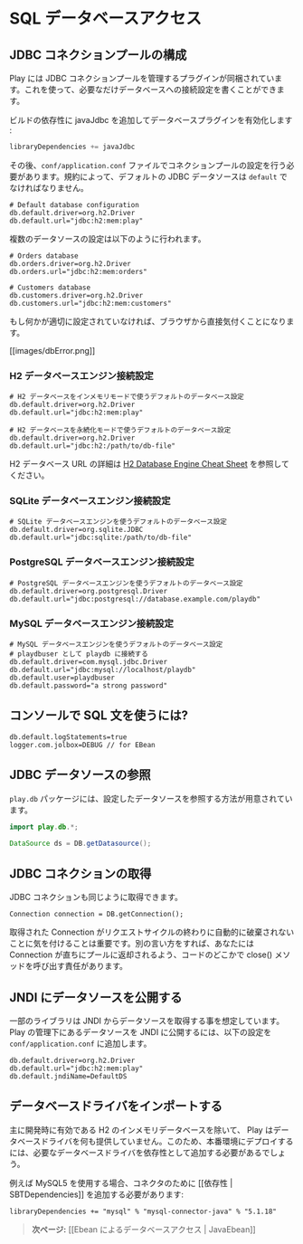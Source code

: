 <!--- Copyright (C) 2009-2013 Typesafe Inc. <http://www.typesafe.com> -->
<!--
# Accessing an SQL database
-->
# SQL データベースアクセス

<!--
## Configuring JDBC connection pools
-->
## JDBC コネクションプールの構成

<!--
Play provides a plugin for managing JDBC connection pools. You can configure as many databases as you need.
-->
Play には JDBC コネクションプールを管理するプラグインが同梱されています。これを使って、必要なだけデータベースへの接続設定を書くことができます。

<!--
To enable the database plugin add javaJdbc in your build dependencies :
-->
ビルドの依存性に javaJdbc を追加してデータベースプラグインを有効化します :

```scala
libraryDependencies += javaJdbc
```

<!--
Then you must configure a connection pool in the `conf/application.conf` file. By convention the default JDBC data source must be called `default`:
-->
その後、`conf/application.conf` ファイルでコネクションプールの設定を行う必要があります。規約によって、デフォルトの JDBC データソースは `default` でなければなりません。

```properties
# Default database configuration
db.default.driver=org.h2.Driver
db.default.url="jdbc:h2:mem:play"
```

<!--
To configure several data sources:
-->
複数のデータソースの設定は以下のように行われます。

```properties
# Orders database
db.orders.driver=org.h2.Driver
db.orders.url="jdbc:h2:mem:orders"

# Customers database
db.customers.driver=org.h2.Driver
db.customers.url="jdbc:h2:mem:customers"
```

<!--
If something isn’t properly configured, you will be notified directly in your browser:
-->
もし何かが適切に設定されていなければ、ブラウザから直接気付くことになります。

[[images/dbError.png]]

<!--
### H2 database engine connection properties
-->
### H2 データベースエンジン接続設定

<!--
```properties
# Default database configuration using H2 database engine in an in-memory mode
db.default.driver=org.h2.Driver
db.default.url="jdbc:h2:mem:play"
```
-->
```properties
# H2 データベースをインメモリモードで使うデフォルトのデータベース設定
db.default.driver=org.h2.Driver
db.default.url="jdbc:h2:mem:play"
```

<!--
```properties
# Default database configuration using H2 database engine in a persistent mode
db.default.driver=org.h2.Driver
db.default.url="jdbc:h2:/path/to/db-file"
```
-->
```properties
# H2 データベースを永続化モードで使うデフォルトのデータベース設定
db.default.driver=org.h2.Driver
db.default.url="jdbc:h2:/path/to/db-file"
```

<!--
The details of the H2 database URLs are found from [H2 Database Engine Cheat Sheet](http://www.h2database.com/html/cheatSheet.html).
-->
H2 データベース URL の詳細は [H2 Database Engine Cheat Sheet](http://www.h2database.com/html/cheatSheet.html) を参照してください。

<!--
### SQLite database engine connection properties
-->
### SQLite データベースエンジン接続設定

<!--
```properties
# Default database configuration using SQLite database engine
db.default.driver=org.sqlite.JDBC
db.default.url="jdbc:sqlite:/path/to/db-file"
```
-->
```properties
# SQLite データベースエンジンを使うデフォルトのデータベース設定
db.default.driver=org.sqlite.JDBC
db.default.url="jdbc:sqlite:/path/to/db-file"
```

<!--
### PostgreSQL database engine connection properties
-->
### PostgreSQL データベースエンジン接続設定

<!--
```properties
# Default database configuration using PostgreSQL database engine
db.default.driver=org.postgresql.Driver
db.default.url="jdbc:postgresql://database.example.com/playdb"
```
-->
```properties
# PostgreSQL データベースエンジンを使うデフォルトのデータベース設定
db.default.driver=org.postgresql.Driver
db.default.url="jdbc:postgresql://database.example.com/playdb"
```

<!--
### MySQL database engine connection properties
-->
### MySQL データベースエンジン接続設定

<!--
```properties
# Default database configuration using MySQL database engine
# Connect to playdb as playdbuser
db.default.driver=com.mysql.jdbc.Driver
db.default.url="jdbc:mysql://localhost/playdb"
db.default.user=playdbuser
db.default.password="a strong password"
```
-->
```properties
# MySQL データベースエンジンを使うデフォルトのデータベース設定
# playdbuser として playdb に接続する
db.default.driver=com.mysql.jdbc.Driver
db.default.url="jdbc:mysql://localhost/playdb"
db.default.user=playdbuser
db.default.password="a strong password"
```

<!--
## How to see SQL Statement in the console?
-->
## コンソールで SQL 文を使うには?

```properties
db.default.logStatements=true
logger.com.jolbox=DEBUG // for EBean
```

<!--
## Accessing the JDBC datasource
-->
## JDBC データソースの参照

<!--
The `play.db` package provides access to the configured data sources:
-->
`play.db` パッケージには、設定したデータソースを参照する方法が用意されています。

```java
import play.db.*;

DataSource ds = DB.getDatasource();
```

<!--
## Obtaining a JDBC connection
-->
## JDBC コネクションの取得

<!--
You can retrieve a JDBC connection the same way:
-->
JDBC コネクションも同じように取得できます。

```
Connection connection = DB.getConnection();
```
<!--
It is important to note that resulting Connections are not automatically disposed at the end of the request cycle. In other words, you are responsible for calling their close() method somewhere in your code so that they can be immediately returned to the pool.
-->
取得された Connection がリクエストサイクルの終わりに自動的に破棄されないことに気を付けることは重要です。別の言い方をすれば、あなたには Connection が直ちにプールに返却されるよう、コードのどこかで close() メソッドを呼び出す責任があります。

<!--
## Exposing the datasource through JNDI
-->
## JNDI にデータソースを公開する

<!--
Some libraries expect to retrieve the `Datasource` reference from JNDI. You can expose any Play managed datasource via JDNI by adding this configuration in `conf/application.conf`:
-->
一部のライブラリは JNDI からデータソースを取得する事を想定しています。 Play の管理下にあるデータソースを JNDI に公開するには、以下の設定を `conf/application.conf` に追加します。

```
db.default.driver=org.h2.Driver
db.default.url="jdbc:h2:mem:play"
db.default.jndiName=DefaultDS
```

<!--
## Importing a Database Driver
-->
## データベースドライバをインポートする

<!--
Other than for the h2 in-memory database, useful mostly in development mode, Play does not provide any database drivers. Consequently, to deploy in production you will have to add your database driver as an application dependency.
-->
主に開発時に有効である H2 のインメモリデータベースを除いて、 Play はデータベースドライバを何も提供していません。このため、本番環境にデプロイするには、必要なデータベースドライバを依存性として追加する必要があるでしょう。

<!--
For example, if you use MySQL5, you need to add a [[dependency| SBTDependencies]] for the connector:
-->
例えば MySQL5 を使用する場合、コネクタのために [[依存性 | SBTDependencies]] を追加する必要があります:

```
libraryDependencies += "mysql" % "mysql-connector-java" % "5.1.18"
```

<!--
> **Next:** [[Using Ebean to access your database | JavaEbean]]
-->
> **次ページ:** [[Ebean によるデータベースアクセス | JavaEbean]]
